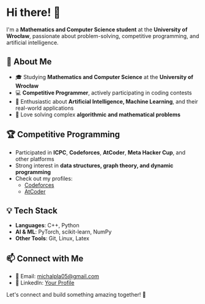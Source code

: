 # Hi there! 👋

I'm a **Mathematics and Computer Science student** at the **University of Wrocław**, passionate about problem-solving, competitive programming, and artificial intelligence.

## 🚀 About Me
- 🎓 Studying **Mathematics and Computer Science** at the **University of Wrocław**
- 💻 **Competitive Programmer**, actively participating in coding contests
- 🤖 Enthusiastic about **Artificial Intelligence, Machine Learning**, and their real-world applications
- 🧩 Love solving complex **algorithmic and mathematical problems**

## 🏆 Competitive Programming
- Participated in **ICPC**, **Codeforces**, **AtCoder**, **Meta Hacker Cup**, and other platforms
- Strong interest in **data structures, graph theory, and dynamic programming**
- Check out my profiles:
  - [Codeforces](https://codeforces.com/profile/placik)
  - [AtCoder](https://atcoder.jp/users/placik)

## 💡 Tech Stack
- **Languages**: C++, Python
- **AI & ML**: PyTorch, scikit-learn, NumPy
- **Other Tools**: Git, Linux, Latex

## 📫 Connect with Me
- 📧 Email: michalpla05@gmail.com
- 💼 LinkedIn: [Your Profile](www.linkedin.com/in/michal-plata/)

Let's connect and build something amazing together! 🚀
